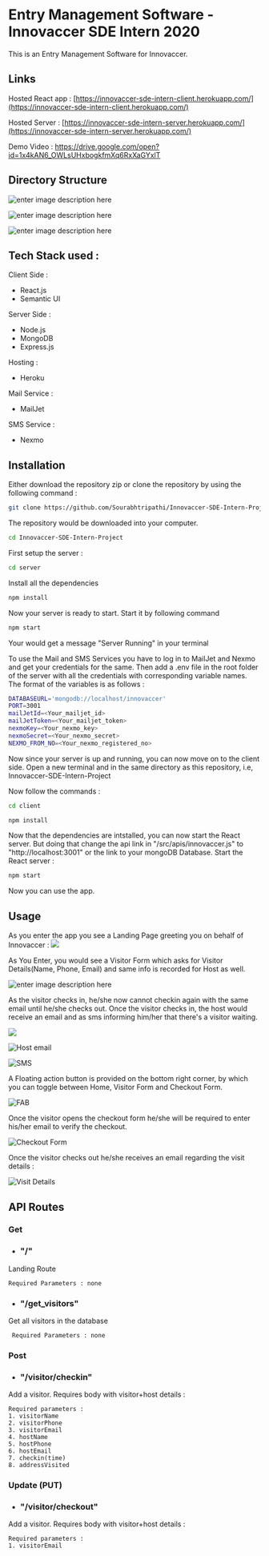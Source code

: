 
# Entry Management Software - Innovaccer SDE Intern 2020

This is an Entry Management Software for Innovaccer. 

## Links
Hosted React app : [https://innovaccer-sde-intern-client.herokuapp.com/](https://innovaccer-sde-intern-client.herokuapp.com/)

Hosted Server : [https://innovaccer-sde-intern-server.herokuapp.com/](https://innovaccer-sde-intern-server.herokuapp.com/)

Demo Video : https://drive.google.com/open?id=1x4kAN6_OWLsUHxbogkfmXq6RxXaGYxlT

## Directory Structure

![enter image description here](https://lh3.googleusercontent.com/qRXwFMv1aMRz_6pQwGEuz1pMFgSvUs9N8q5xmc6YczASmlOs6xm1SlkkCgoXA2x32ni0INIXD64)


![enter image description here](https://lh3.googleusercontent.com/cdfh2HyfwJDYPh_j0E8QZzZDUJH-cuM_NjSrVM6d4ikGidkA-k7sp7Raj8NXKbxDgoVhMV6jRm8)


![enter image description here](https://lh3.googleusercontent.com/rAfXkVfuyhJoX6GnpMf4ew6ui6uLoUAUsbXyGbzHwrz48GPL_QpV2AvfVJZbrVDeQV4nTn3pEnU)

## Tech Stack used : 

Client Side :
 - React.js
 - Semantic UI

Server Side :
 - Node.js
 - MongoDB
 - Express.js

Hosting :

 - Heroku
 
 Mail Service :
 
 - MailJet
 

SMS Service :

 - Nexmo
 
## Installation
Either download the repository zip or clone the repository by using the following command : 

```bash
git clone https://github.com/Sourabhtripathi/Innovaccer-SDE-Intern-Project.git
```
The repository would be downloaded into your computer.
```bash
cd Innovaccer-SDE-Intern-Project
```
First setup the server :
```bash
cd server
```

Install all the dependencies
```bash
npm install
```
Now your server is ready to start. Start it by following command
```bash
npm start
```
Your would get a message "Server Running" in your terminal

To use the Mail and SMS Services you have to log in to MailJet and Nexmo and get your credentials for the same.
Then add a .env file in the root folder of the server with all the credentials with corresponding variable names.
The format of the variables is as follows :
```bash
DATABASEURL='mongodb://localhost/innovaccer'
PORT=3001
mailJetId=<Your_mailjet_id>
mailJetToken=<Your_mailjet_token>
nexmoKey=<Your_nexmo_key>
nexmoSecret=<Your_nexmo_secret>
NEXMO_FROM_NO=<Your_nexmo_registered_no>
```

Now since your server is up and running, you can now move on to the client side.
Open a new terminal and in the same directory as this repository, i.e, Innovaccer-SDE-Intern-Project

Now follow the commands : 
```bash
cd client
```
```bash
npm install
```
Now that the dependencies are intstalled, you can now start the React server.
But doing that change the api link in "/src/apis/innovaccer.js" to "http://localhost:3001" or the link to your mongoDB Database.
Start the React server :
```bash
npm start
```
Now you can use the app.

## Usage

As you enter the app you see a Landing Page greeting you on behalf of Innovaccer :
![
](https://lh3.googleusercontent.com/qZt9-tDMtcmuMft1SXw4dc1oeIIgOIyQsLH0xxlp2Psgct6PrCYqNkf4M9CVG2fJBsl7wkEfYoI "Landing")

As You Enter, you would see a Visitor Form which asks for Visitor Details(Name, Phone, Email) and same info is recorded for Host as well.


![enter image description here](https://lh3.googleusercontent.com/_wNit4uAZmDh0dX6yF6DSEqgIv2OFbIgHyhshjhWYG2Nm3lUWY1jB8OMpAZrP8Q1Le3V6MMYdSg "Add Visitor")


As the visitor checks in, he/she now cannot checkin again with the same email until he/she checks out.
Once the visitor checks in, the host would receive an email and as sms informing him/her that there's a visitor waiting.



![
](https://lh3.googleusercontent.com/z0plK7oOMx5wqyYkiMZDYyd8KVgo71xI0kGsCW-A-YA4MePB5gfavXO_CVv0ufa7oMEURYBJsEY "Checked In")



![](https://lh3.googleusercontent.com/ymHH7yLis1NCKCH-kYbmyIXQyM6c8owAN_tMCjlybCaJUfXfB9CNfnCgLUbEXkhxOwV_eMJd34A "Host email")



![](https://lh3.googleusercontent.com/e9GmyV-jAxjuR8733G5L59Sjztq3I7Uw6sZGb7JhnkwmyTGSpV7iK38rN0Np9I6_dcm_2fMWE5M "SMS")



A Floating action button is provided on the bottom right corner, by which you can toggle between Home, Visitor Form and Checkout Form.


![](https://lh3.googleusercontent.com/1gnEiEk5oVUR8ygMTGWaEUXDsoCP-RU44cpF-VlDo7Ga4-u33IPxMWd2XOUwpEScAj1kUASjTOE "FAB")



Once the visitor opens the checkout form he/she will be required to enter his/her email to verify the checkout.

![](https://lh3.googleusercontent.com/O3pvF8INdIuFj43NlRYtIW2XPkpvFfSgGLZ8cfk_K7vpOvoJhVKSwhc_1eghpG0JoyO7IyWAknE "Checkout Form")


Once the visitor checks out he/she receives an email regarding the visit details :


![](https://lh3.googleusercontent.com/ZywFizTtFlyLnrSj_z5b8O54vzKYJNikSKGPlP-4FUGsk39OtadfPzjIT6ymvK4yGhKx6ZQipkM "Visit Details")



## API Routes

### Get
 - ### "/" 
 Landing Route
	
	Required Parameters : none
 - ### "/get_visitors" 
 Get all visitors in the database
 
	 Required Parameters : none

### Post

 - ### "/visitor/checkin"
 Add a visitor. Requires body with visitor+host details :
	
	Required parameters :
	1. visitorName
	2. visitorPhone
	3. visitorEmail
	4. hostName
	5. hostPhone
	6. hostEmail
	7. checkin(time)
	8. addressVisited
 

### Update (PUT)

 
 - ### "/visitor/checkout"
 Add a visitor. Requires body with visitor+host details :
	
	Required parameters :
	1. visitorEmail
